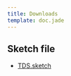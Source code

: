 ```yaml
---
title: Downloads
template: doc.jade
---
```


## Sketch file
- [TDS.sketch](/assets/downloads/TDS.sketch)
